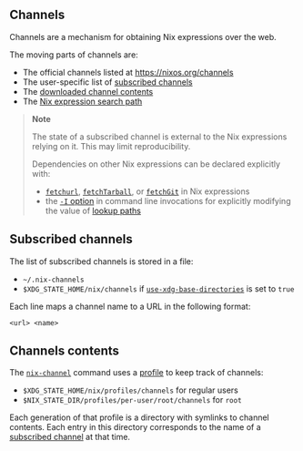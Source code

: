 ## Channels

Channels are a mechanism for obtaining Nix expressions over the web.

The moving parts of channels are:
- The official channels listed at <https://nixos.org/channels>
- The user-specific list of [subscribed channels](#subscribed-channels)
- The [downloaded channel contents](#channel-contents)
- The [Nix expression search path](@docroot@/command-ref/conf-file.md#conf-nix-path)

> **Note**
>
> The state of a subscribed channel is external to the Nix expressions relying on it.
> This may limit reproducibility.
>
> Dependencies on other Nix expressions can be declared explicitly with:
> - [`fetchurl`](@docroot@/language/builtins.md#builtins-fetchurl), [`fetchTarball`](@docroot@/language/builtins.md#builtins-fetchTarball), or [`fetchGit`](@docroot@/language/builtins.md#builtins-fetchGit) in Nix expressions
> - the [`-I` option](@docroot@/command-ref/opt-common.md#opt-I) in command line invocations for explicitly modifying the value of [lookup paths](@docroot@/language/constructs/lookup-path.md)

## Subscribed channels

The list of subscribed channels is stored in a file:

- `~/.nix-channels`
- `$XDG_STATE_HOME/nix/channels` if [`use-xdg-base-directories`](@docroot@/command-ref/conf-file.md#conf-use-xdg-base-directories) is set to `true`

Each line maps a channel name to a URL in the following format:

```
<url> <name>
```

## Channels contents

The [`nix-channel`](@docroot@/command-ref/nix-channel.md) command uses a [profile](@docroot@/command-ref/files/profiles.md) to keep track of channels:

- `$XDG_STATE_HOME/nix/profiles/channels` for regular users
- `$NIX_STATE_DIR/profiles/per-user/root/channels` for `root`

Each generation of that profile is a directory with symlinks to channel contents.
Each entry in this directory corresponds to the name of a [subscribed channel](#subscribed-channels) at that time.
